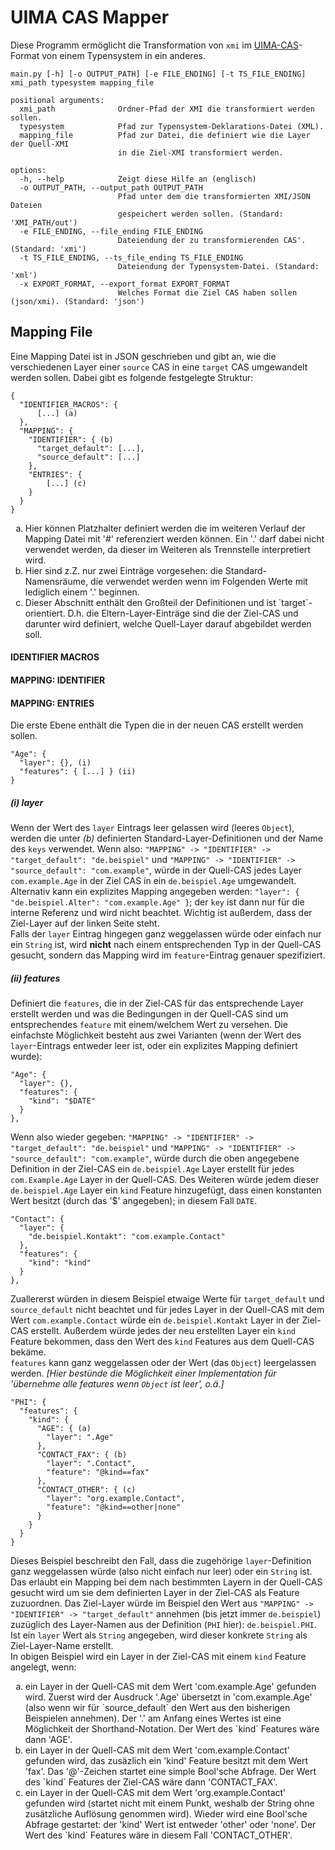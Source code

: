 # UIMA CAS Mapper

Diese Programm ermöglicht die Transformation von ``xmi`` im [UIMA-CAS](https://uima.apache.org/)-Format von einem Typensystem in ein anderes.  
```
main.py [-h] [-o OUTPUT_PATH] [-e FILE_ENDING] [-t TS_FILE_ENDING] xmi_path typesystem mapping_file

positional arguments:                                                                                     
  xmi_path              Ordner-Pfad der XMI die transformiert werden sollen.
  typesystem            Pfad zur Typensystem-Deklarations-Datei (XML).
  mapping_file          Pfad zur Datei, die definiert wie die Layer der Quell-XMI
                        in die Ziel-XMI transformiert werden.
  
options:
  -h, --help            Zeigt diese Hilfe an (englisch)
  -o OUTPUT_PATH, --output_path OUTPUT_PATH
                        Pfad unter dem die transformierten XMI/JSON Dateien
                        gespeichert werden sollen. (Standard: 'XMI_PATH/out')
  -e FILE_ENDING, --file_ending FILE_ENDING
                        Dateiendung der zu transformierenden CAS'. (Standard: 'xmi')
  -t TS_FILE_ENDING, --ts_file_ending TS_FILE_ENDING
                        Dateiendung der Typensystem-Datei. (Standard: 'xml')
  -x EXPORT_FORMAT, --export_format EXPORT_FORMAT
                        Welches Format die Ziel CAS haben sollen (json/xmi). (Standard: 'json')
```

## Mapping File

Eine Mapping Datei ist in JSON geschrieben und gibt an, wie die verschiedenen Layer einer `source` CAS in eine `target` CAS umgewandelt werden sollen.
Dabei gibt es folgende festgelegte Struktur:
```
{
  "IDENTIFIER_MACROS": {
      [...] (a)
  },
  "MAPPING": {
    "IDENTIFIER": { (b)
      "target_default": [...],
      "source_default": [...]
    },
    "ENTRIES": {
        [...] (c)
    }
  }
}
```
<ol type="a">
  <li>
    Hier können Platzhalter definiert werden die im weiteren Verlauf der Mapping Datei mit '#' referenziert werden können.
    Ein '.' darf dabei nicht verwendet werden, da dieser im Weiteren als Trennstelle interpretiert wird. 
  </li>
  <li>
    Hier sind z.Z. nur zwei Einträge vorgesehen:
    die Standard-Namensräume, die verwendet werden wenn im Folgenden Werte mit lediglich einem '.' beginnen.
  </li>
  <li>
    Dieser Abschnitt enthält den Großteil der Definitionen und ist `target`-orientiert.
    D.h. die Eltern-Layer-Einträge sind die der Ziel-CAS und darunter wird definiert, welche Quell-Layer darauf abgebildet werden soll.
  </li>
</ol>

#### IDENTIFIER MACROS


#### MAPPING: IDENTIFIER


#### MAPPING: ENTRIES
Die erste Ebene enthält die Typen die in der neuen CAS erstellt werden sollen.
```
"Age": {
  "layer": {}, (i)
  "features": { [...] } (ii)
}
```

##### (i) layer
Wenn der Wert des ``layer`` Eintrags leer gelassen wird (leeres `Object`), werden die unter *(b)* definierten Standard-Layer-Definitionen und der Name des `keys` verwendet.
Wenn also:
``"MAPPING" -> "IDENTIFIER" -> "target_default": "de.beispiel"`` und
``"MAPPING" -> "IDENTIFIER" -> "source_default": "com.example"``,
würde in der Quell-CAS jedes Layer `com.example.Age` in der Ziel CAS in ein `de.beispiel.Age` umgewandelt.  
Alternativ kann ein explizites Mapping angegeben werden:
``"layer": { "de.beispiel.Alter": "com.example.Age" }``; der `key` ist dann nur für die interne Referenz und wird nicht beachtet.
Wichtig ist außerdem, dass der Ziel-Layer auf der linken Seite steht.  
Falls der `layer` Eintrag hingegen ganz weggelassen würde oder einfach nur ein ``String`` ist, wird **nicht** nach einem entsprechenden Typ in der Quell-CAS gesucht, sondern das Mapping wird im `feature`-Eintrag genauer spezifiziert.

##### (ii) features
Definiert die `features`, die in der Ziel-CAS für das entsprechende Layer erstellt werden und was die Bedingungen in der Quell-CAS sind um entsprechendes `feature` mit einem/welchem Wert zu versehen.
Die einfachste Möglichkeit besteht aus zwei Varianten (wenn der Wert des `layer`-Eintrags entweder leer ist, oder ein explizites Mapping definiert wurde):
```
"Age": {
  "layer": {},
  "features": {
    "kind": "$DATE"
  }
},
```
Wenn also wieder gegeben:
``"MAPPING" -> "IDENTIFIER" -> "target_default": "de.beispiel"`` und
``"MAPPING" -> "IDENTIFIER" -> "source_default": "com.example"``,
würde durch die oben angegebene Definition in der Ziel-CAS ein `de.beispiel.Age` Layer erstellt für jedes `com.Example.Age` Layer in der Quell-CAS.
Des Weiteren würde jedem dieser `de.beispiel.Age` Layer ein `kind` Feature hinzugefügt, dass einen konstanten Wert besitzt (durch das '$' angegeben); in diesem Fall `DATE`.
```
"Contact": {
  "layer": {
    "de.beispiel.Kontakt": "com.example.Contact"
  },
  "features": {
    "kind": "kind"
  }
},
```
Zuallererst würden in diesem Beispiel etwaige Werte für `target_default` und `source_default` nicht beachtet und
für jedes Layer in der Quell-CAS mit dem Wert `com.example.Contact` würde ein `de.beispiel.Kontakt` Layer in der Ziel-CAS erstellt.
Außerdem würde jedes der neu erstellten Layer ein `kind` Feature bekommen, dass den Wert des `kind` Features aus dem Quell-CAS bekäme.  
``features`` kann ganz weggelassen oder der Wert (das ``Object``) leergelassen werden. *[Hier bestünde die Möglichkeit einer Implementation für 'übernehme alle features wenn `Object` ist leer', o.ä.]*
```
"PHI": {
  "features": {
    "kind": {
      "AGE": { (a)
        "layer": ".Age"
      },
      "CONTACT_FAX": { (b)
        "layer": ".Contact",
        "feature": "@kind==fax"
      },
      "CONTACT_OTHER": { (c)
        "layer": "org.example.Contact",
        "feature": "@kind==other|none"
      }
    }
  }
}
```
Dieses Beispiel beschreibt den Fall, dass die zugehörige `layer`-Definition ganz weggelassen würde (also nicht einfach nur leer) oder ein ``String`` ist.
Das erlaubt ein Mapping bei dem nach bestimmten Layern in der Quell-CAS gesucht wird um sie dem definierten Layer in der Ziel-CAS als Feature zuzuordnen.
Das Ziel-Layer würde im Beispiel den Wert aus `"MAPPING" -> "IDENTIFIER" -> "target_default"` annehmen (bis jetzt immer `de.beispiel`) zuzüglich des Layer-Namen aus der Definition (`PHI` hier):
``de.beispiel.PHI``. Ist ein `layer` Wert als ``String`` angegeben, wird dieser konkrete `String` als Ziel-Layer-Name erstellt.  
In obigen Beispiel wird ein Layer in der Ziel-CAS mit einem `kind` Feature angelegt, wenn:  
<ol type="a">
  <li>
    ein Layer in der Quell-CAS mit dem Wert 'com.example.Age' gefunden wird.
    Zuerst wird der Ausdruck '.Age' übersetzt in 'com.example.Age' (also wenn wir für `source_default` den Wert aus den bisherigen Beispielen annehmen).
    Der '.' am Anfang eines Wertes ist eine Möglichkeit der Shorthand-Notation.
    Der Wert des `kind` Features wäre dann 'AGE'.
  </li>
  <li>
    ein Layer in der Quell-CAS mit dem Wert 'com.example.Contact' gefunden wird,
    das zusäzlich ein 'kind' Feature besitzt mit dem Wert 'fax'. Das '@'-Zeichen startet eine simple Bool'sche Abfrage.
    Der Wert des `kind` Features der Ziel-CAS wäre dann 'CONTACT_FAX'.
  </li>
  <li>
    ein Layer in der Quell-CAS mit dem Wert 'org.example.Contact' gefunden wird (startet nicht mit einem Punkt, weshalb der String ohne zusätzliche Auflösung genommen wird).
    Wieder wird eine Bool'sche Abfrage gestartet: der 'kind' Wert ist entweder 'other' oder 'none'.
    Der Wert des `kind` Features wäre in diesem Fall 'CONTACT_OTHER'.
  </li>
</ol>